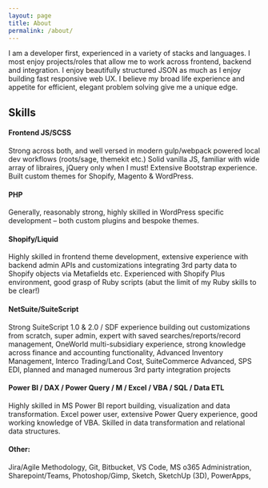 ```yaml
---
layout: page
title: About
permalink: /about/
---
```


I am a developer first, experienced in a variety of stacks and languages. I most enjoy projects/roles that allow me to work across frontend, backend and integration. I enjoy beautifully structured JSON as much as I enjoy building fast responsive web UX. 
I believe my broad life experience and appetite for efficient, elegant problem solving give me a unique edge.

<h2>Skills</h2>

<h4>Frontend JS/SCSS</h4>
Strong across both, and well versed in modern gulp/webpack powered local dev workflows (roots/sage, themekit etc.) Solid vanilla JS, familiar with wide array of libraires, jQuery only when I must! Extensive Bootstrap experience. Built custom themes for Shopify, Magento & WordPress.

<h4>PHP</h4>
Generally, reasonably strong, highly skilled in WordPress specific development – both custom plugins and bespoke themes.

<h4>Shopify/Liquid</h4>
Highly skilled in frontend theme development, extensive experience with backend admin APIs and customizations integrating 3rd party data to Shopify objects via Metafields etc. Experienced with Shopify Plus environment, good grasp of Ruby scripts (abut the limit of my Ruby skills to be clear!)

<h4>NetSuite/SuiteScript</h4>
Strong SuiteScript 1.0 & 2.0 / SDF experience building out customizations from scratch, super admin, expert with saved searches/reports/record management, OneWorld multi-subsidiary experience, strong knowledge across finance and accounting functionality, Advanced Inventory Management, Interco Trading/Land Cost, SuiteCommerce Advanced, SPS EDI, planned and managed numerous 3rd party integration projects


<h4>Power BI / DAX / Power Query / M / Excel / VBA / SQL / Data ETL</h4>
Highly skilled in MS Power BI report building, visualization and data transformation. Excel power user, extensive Power Query experience, good working knowledge of VBA. Skilled in data transformation and relational data structures.

<h4>Other:</h4>
 Jira/Agile Methodology, Git, Bitbucket, VS Code,  MS o365 Administration, Sharepoint/Teams, Photoshop/Gimp, Sketch, SketchUp (3D), PowerApps, 
